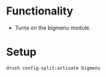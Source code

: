 # Functionality

- Turns on the bigmenu module.

# Setup

  ```
  drush config-split:activate bigmenu
  ```
